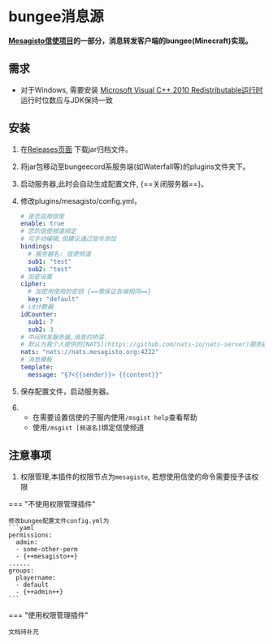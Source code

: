  

# bungee消息源

**[Mesagisto信使项目](https://github.com/MeowCat-Studio/mesagisto)的一部分，消息转发客户端的bungee(Minecraft)实现。**

## 需求
- 对于Windows, 需要安装 [Microsoft Visual C++ 2010 Redistributable运行时](https://www.microsoft.com/en-us/download/details.aspx?id=26999) 运行时位数应与JDK保持一致

## 安装

1. 在[Releases页面](https://github.com/MeowCat-Studio/bungee-message-source/releases) 下载jar归档文件。

2. 将jar包移动至bungeecord系服务端(如Waterfall等)的plugins文件夹下。

3. 启动服务器,此时会自动生成配置文件, {==关闭服务器==}。

4. 修改plugins/mesagisto/config.yml，

    ```yaml
    # 是否启用信使
    enable: true
    # 您的信使频道绑定
    # 可手动编辑,但建议通过指令添加
    bindings:
      # 服务器名: 信使频道
      sub1: "test"
      sub2: "test"
    # 加密设置
    cipher:
      # 加密用使用的密钥 {==需保证各端相同==}
      key: "default"
    # id计数器
    idCounter:
      sub1: 7
      sub2: 3
    # 中间转发服务器,消息的桥梁.
    # 默认为我个人提供的[NATS](https://github.com/nats-io/nats-server)服务器
    nats: "nats://nats.mesagisto.org:4222"
    # 消息模板
    template:
      message: "§7<{{sender}}> {{content}}"
    ```

5. 保存配置文件，启动服务器。

6. 
    - 在需要设置信使的子服内使用`/msgist help`查看帮助
    - 使用`/msgist [频道名]`绑定信使频道

## 注意事项

1. 权限管理,本插件的权限节点为`mesagisto`, 若想使用信使的命令需要授予该权限

=== "不使用权限管理插件"

    修改bungee配置文件config.yml为
    ```yaml
    permissions:
      admin:
      - some-other-perm
      - {++mesagisto++}
    ......
    groups:
      playername:
      - default
      - {++admin++}
    ```

=== "使用权限管理插件"

    文档待补充
